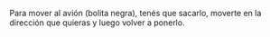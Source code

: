 Para mover al avión (bolita negra), tenés que sacarlo, moverte en la dirección que quieras y luego volver a ponerlo.